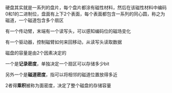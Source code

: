 硬盘其实就是一系列的盘片，每个盘片都涂有磁性材料，然后在该磁性材料中编码0和1的二进制位，盘面有上下2个表面，每个表面都包含一系列的同心圆，称之为磁道，一个磁道包含多个扇区

有一个传动臂，末端有一个读写头，可以感知编码位的磁场变化

有一个驱动器，控制磁臂如何来回移动，从读写头读取数据

磁盘的容量是由2个因素决定的

一个是**记录密度**，单独决定一个扇区可以存储多少bit

另外一个是**磁道密度**，指可以将相邻的磁道位置放得多近

2者得**乘积**被称为面密度，决定了整个磁盘的存储容量